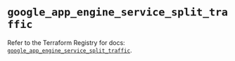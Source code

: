 # `google_app_engine_service_split_traffic`

Refer to the Terraform Registry for docs: [`google_app_engine_service_split_traffic`](https://registry.terraform.io/providers/hashicorp/google-beta/6.38.0/docs/resources/google_app_engine_service_split_traffic).

